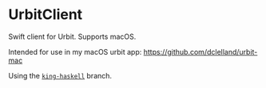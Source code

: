 # UrbitClient

Swift client for Urbit. Supports macOS.

Intended for use in my macOS urbit app: https://github.com/dclelland/urbit-mac

Using the [`king-haskell`](https://github.com/urbit/urbit/pull/2107) branch.